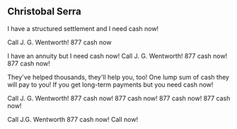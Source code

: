 ## Christobal Serra

I have a structured settlement and I need cash now!

Call J. G. Wentworth!
877 cash now

I have an annuity but I need cash now!
Call J. G. Wentworth!
877 cash now!
877 cash now!

They've helped thousands, they'll help you, too!
One lump sum of cash they will pay to you!
If you get long-term payments but you need cash now!

Call J. G. Wentworth!
877 cash now!
877 cash now!
877 cash now!
877 cash now!

Call J.G. Wentworth
877 cash now!
Call now!
